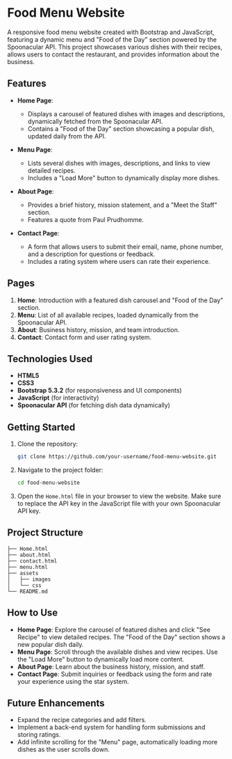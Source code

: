 
# Food Menu Website

A responsive food menu website created with Bootstrap and JavaScript, featuring a dynamic menu and "Food of the Day" section powered by the Spoonacular API. This project showcases various dishes with their recipes, allows users to contact the restaurant, and provides information about the business.

## Features

- **Home Page**: 
  - Displays a carousel of featured dishes with images and descriptions, dynamically fetched from the Spoonacular API.
  - Contains a "Food of the Day" section showcasing a popular dish, updated daily from the API.

- **Menu Page**:
  - Lists several dishes with images, descriptions, and links to view detailed recipes.
  - Includes a "Load More" button to dynamically display more dishes.

- **About Page**:
  - Provides a brief history, mission statement, and a "Meet the Staff" section.
  - Features a quote from Paul Prudhomme.

- **Contact Page**:
  - A form that allows users to submit their email, name, phone number, and a description for questions or feedback.
  - Includes a rating system where users can rate their experience.

## Pages

1. **Home**: Introduction with a featured dish carousel and "Food of the Day" section.
2. **Menu**: List of all available recipes, loaded dynamically from the Spoonacular API.
3. **About**: Business history, mission, and team introduction.
4. **Contact**: Contact form and user rating system.

## Technologies Used

- **HTML5**
- **CSS3**
- **Bootstrap 5.3.2** (for responsiveness and UI components)
- **JavaScript** (for interactivity)
- **Spoonacular API** (for fetching dish data dynamically)

## Getting Started

1. Clone the repository:

    ```bash
    git clone https://github.com/your-username/food-menu-website.git
    ```

2. Navigate to the project folder:

    ```bash
    cd food-menu-website
    ```

3. Open the `Home.html` file in your browser to view the website. Make sure to replace the API key in the JavaScript file with your own Spoonacular API key.

## Project Structure

```
├── Home.html
├── about.html
├── contact.html
├── menu.html
├── assets
│   ├── images
│   └── css
└── README.md
```

## How to Use

- **Home Page**: Explore the carousel of featured dishes and click "See Recipe" to view detailed recipes. The "Food of the Day" section shows a new popular dish daily.
- **Menu Page**: Scroll through the available dishes and view recipes. Use the "Load More" button to dynamically load more content.
- **About Page**: Learn about the business history, mission, and staff.
- **Contact Page**: Submit inquiries or feedback using the form and rate your experience using the star system.

## Future Enhancements

- Expand the recipe categories and add filters.
- Implement a back-end system for handling form submissions and storing ratings.
- Add infinite scrolling for the "Menu" page, automatically loading more dishes as the user scrolls down.

#